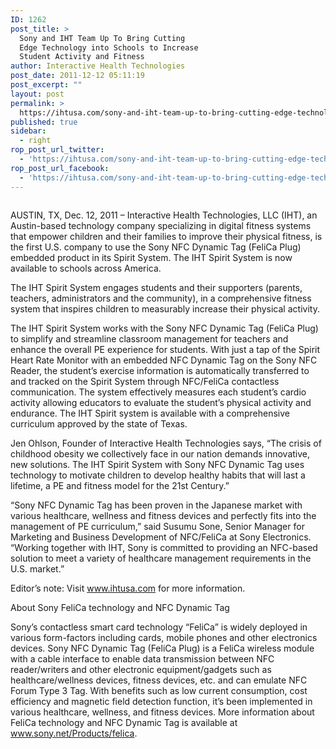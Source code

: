 ```yaml
---
ID: 1262
post_title: >
  Sony and IHT Team Up To Bring Cutting
  Edge Technology into Schools to Increase
  Student Activity and Fitness
author: Interactive Health Technologies
post_date: 2011-12-12 05:11:19
post_excerpt: ""
layout: post
permalink: >
  https://ihtusa.com/sony-and-iht-team-up-to-bring-cutting-edge-technology-into-schools-to-increase-student-activity-and-fitness/
published: true
sidebar:
  - right
rop_post_url_twitter:
  - 'https://ihtusa.com/sony-and-iht-team-up-to-bring-cutting-edge-technology-into-schools-to-increase-student-activity-and-fitness/?utm_source=ReviveOldPost&utm_medium=social&utm_campaign=ReviveOldPost'
rop_post_url_facebook:
  - 'https://ihtusa.com/sony-and-iht-team-up-to-bring-cutting-edge-technology-into-schools-to-increase-student-activity-and-fitness/?utm_source=ReviveOldPost&utm_medium=social&utm_campaign=ReviveOldPost'
---
```

<div class="page" title="Page 1">
<div class="layoutArea">
<div class="column">

AUSTIN, TX, Dec. 12, 2011 – Interactive Health Technologies, LLC (IHT), an Austin-based technology company specializing in digital fitness systems that empower children and their families to improve their physical fitness, is the first U.S. company to use the Sony NFC Dynamic Tag (FeliCa Plug) embedded product in its Spirit System. The IHT Spirit System is now available to schools across America.

<!--more-->

The IHT Spirit System engages students and their supporters (parents, teachers, administrators and the community), in a comprehensive fitness system that inspires children to measurably increase their physical activity.

The IHT Spirit System works with the Sony NFC Dynamic Tag (FeliCa Plug) to simplify and streamline classroom management for teachers and enhance the overall PE experience for students. With just a tap of the Spirit Heart Rate Monitor with an embedded NFC Dynamic Tag on the Sony NFC Reader, the student’s exercise information is automatically transferred to and tracked on the Spirit System through NFC/FeliCa contactless communication. The system effectively measures each student’s cardio activity allowing educators to evaluate the student’s physical activity and endurance. The IHT Spirit system is available with a comprehensive curriculum approved by the state of Texas.

Jen Ohlson, Founder of Interactive Health Technologies says, “The crisis of childhood obesity we collectively face in our nation demands innovative, new solutions. The IHT Spirit System with Sony NFC Dynamic Tag uses technology to motivate children to develop healthy habits that will last a lifetime, a PE and fitness model for the 21st Century.”

“Sony NFC Dynamic Tag has been proven in the Japanese market with various healthcare, wellness and fitness devices and perfectly fits into the management of PE curriculum,” said Susumu Sone, Senior Manager for Marketing and Business Development of NFC/FeliCa at Sony Electronics. “Working together with IHT, Sony is committed to providing an NFC-based solution to meet a variety of healthcare management requirements in the U.S. market.”

Editor’s note: Visit www.ihtusa.com for more information.

About Sony FeliCa technology and NFC Dynamic Tag

Sony’s contactless smart card technology “FeliCa” is widely deployed in various form-factors including cards, mobile phones and other electronics devices. Sony NFC Dynamic Tag (FeliCa Plug) is a FeliCa wireless module with a cable interface to enable data transmission between NFC reader/writers and other electronic equipment/gadgets such as healthcare/wellness devices, fitness devices, etc. and can emulate NFC Forum Type 3 Tag. With benefits such as low current consumption, cost efficiency and magnetic field detection function, it’s been implemented in various healthcare, wellness, and fitness devices. More information about FeliCa technology and NFC Dynamic Tag is available at www.sony.net/Products/felica.

</div>
</div>
</div>
<!--more-->